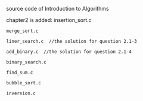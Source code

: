 source code of Introduction to Algorithms

chapter2 is added:
    insertion_sort.c
    
    merge_sort.c
    
    liner_search.c  //the solution for question 2.1-3
    
    add_binary.c  //the solution for question 2.1-4
    
    binary_search.c
    
    find_sum.c
    
    bubble_sort.c
    
    inversion.c
